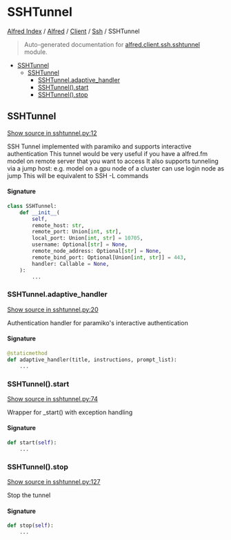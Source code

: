 # SSHTunnel

[Alfred Index](../../../README.md#alfred-index) /
[Alfred](../../index.md#alfred) /
[Client](../index.md#client) /
[Ssh](./index.md#ssh) /
SSHTunnel

> Auto-generated documentation for [alfred.client.ssh.sshtunnel](../../../../alfred/client/ssh/sshtunnel.py) module.

- [SSHTunnel](#sshtunnel)
  - [SSHTunnel](#sshtunnel-1)
    - [SSHTunnel.adaptive_handler](#sshtunneladaptive_handler)
    - [SSHTunnel().start](#sshtunnel()start)
    - [SSHTunnel().stop](#sshtunnel()stop)

## SSHTunnel

[Show source in sshtunnel.py:12](../../../../alfred/client/ssh/sshtunnel.py#L12)

SSH Tunnel implemented with paramiko and supports interactive authentication
This tunnel would be very useful if you have a alfred.fm model on remote server that you want to access
It also supports tunneling via a jump host:
e.g. model on a gpu node of a cluster can use login node as jump
     This will be equivalent to SSH -L commands

#### Signature

```python
class SSHTunnel:
    def __init__(
        self,
        remote_host: str,
        remote_port: Union[int, str],
        local_port: Union[int, str] = 10705,
        username: Optional[str] = None,
        remote_node_address: Optional[str] = None,
        remote_bind_port: Optional[Union[int, str]] = 443,
        handler: Callable = None,
    ):
        ...
```

### SSHTunnel.adaptive_handler

[Show source in sshtunnel.py:20](../../../../alfred/client/ssh/sshtunnel.py#L20)

Authentication handler for paramiko's interactive authentication

#### Signature

```python
@staticmethod
def adaptive_handler(title, instructions, prompt_list):
    ...
```

### SSHTunnel().start

[Show source in sshtunnel.py:74](../../../../alfred/client/ssh/sshtunnel.py#L74)

Wrapper for _start() with exception handling

#### Signature

```python
def start(self):
    ...
```

### SSHTunnel().stop

[Show source in sshtunnel.py:127](../../../../alfred/client/ssh/sshtunnel.py#L127)

Stop the tunnel

#### Signature

```python
def stop(self):
    ...
```


